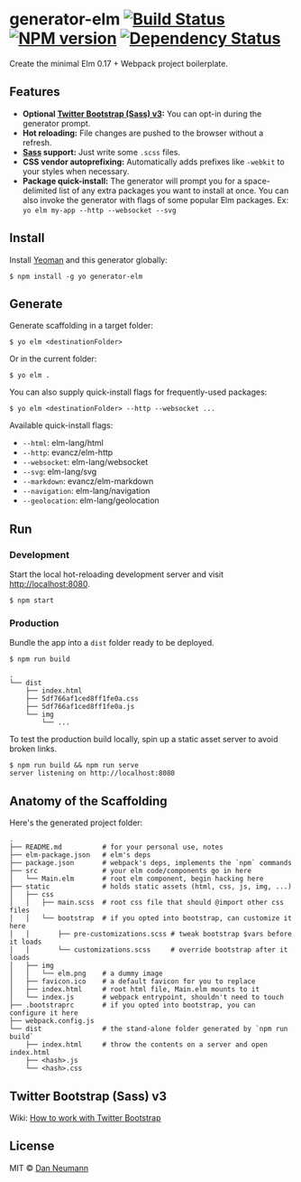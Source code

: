 
# generator-elm [![Build Status](https://travis-ci.org/danneu/generator-elm.svg?branch=master)](https://travis-ci.org/danneu/generator-elm) [![NPM version](https://badge.fury.io/js/generator-elm.svg)](http://badge.fury.io/js/generator-elm) [![Dependency Status](https://david-dm.org/danneu/generator-elm.svg)](https://david-dm.org/danneu/generator-elm)

Create the minimal Elm 0.17 + Webpack project boilerplate.

## Features

- **Optional [Twitter Bootstrap (Sass) v3](http://getbootstrap.com/):**
  You can opt-in during the generator prompt.
- **Hot reloading:** File changes are pushed to the browser without a refresh.
- **[Sass](http://sass-lang.com/) support:** Just write some `.scss` files.
- **CSS vendor autoprefixing:** Automatically adds prefixes like `-webkit` to your styles when necessary.
- **Package quick-install:** The generator will prompt you for a
  space-delimited list of any extra packages you want to install at once.
  You can also invoke the generator with flags of some popular Elm packages.
  Ex: `yo elm my-app --http --websocket --svg`

## Install

Install [Yeoman][yeoman] and this generator globally:

    $ npm install -g yo generator-elm

[yeoman]: http://yeoman.io/

## Generate

Generate scaffolding in a target folder:

    $ yo elm <destinationFolder>

Or in the current folder:

    $ yo elm .

You can also supply quick-install flags for frequently-used packages:

    $ yo elm <destinationFolder> --http --websocket ...

Available quick-install flags:

- `--html`: elm-lang/html
- `--http`: evancz/elm-http
- `--websocket`: elm-lang/websocket
- `--svg`: elm-lang/svg
- `--markdown`: evancz/elm-markdown
- `--navigation`: elm-lang/navigation
- `--geolocation`: elm-lang/geolocation

## Run

### Development

Start the local hot-reloading development server and
visit <http://localhost:8080>.

    $ npm start

### Production

Bundle the app into a `dist` folder ready to be deployed.

    $ npm run build

    .
    └── dist
        ├── index.html
        ├── 5df766af1ced8ff1fe0a.css
        ├── 5df766af1ced8ff1fe0a.js
        └── img
            └── ...

To test the production build locally, spin up a static
asset server to avoid broken links.

    $ npm run build && npm run serve
    server listening on http://localhost:8080

## Anatomy of the Scaffolding

Here's the generated project folder:

    .
    ├── README.md          # for your personal use, notes
    ├── elm-package.json   # elm's deps
    ├── package.json       # webpack's deps, implements the `npm` commands
    ├── src                # your elm code/components go in here
    │   └── Main.elm       # root elm component, begin hacking here
    ├── static             # holds static assets (html, css, js, img, ...)
    │   ├── css
    │   │   ├── main.scss  # root css file that should @import other css files
    │   │   └── bootstrap  # if you opted into bootstrap, can customize it here
    │   │       ├── pre-customizations.scss # tweak bootstrap $vars before it loads
    │   │       └── customizations.scss     # override bootstrap after it loads
    │   ├── img
    │   │   └── elm.png    # a dummy image
    │   ├── favicon.ico    # a default favicon for you to replace
    │   ├── index.html     # root html file, Main.elm mounts to it
    │   └── index.js       # webpack entrypoint, shouldn't need to touch
    ├── .bootstraprc       # if you opted into bootstrap, you can configure it here
    ├── webpack.config.js
    └── dist               # the stand-alone folder generated by `npm run build`
        ├── index.html     # throw the contents on a server and open index.html
        ├── <hash>.js
        └── <hash>.css

## Twitter Bootstrap (Sass) v3

Wiki: [How to work with Twitter Bootstrap](https://github.com/danneu/generator-elm/wiki/How-to-work-with-Twitter-Bootstrap)

## License

MIT © [Dan Neumann](https://github.com/danneu)

